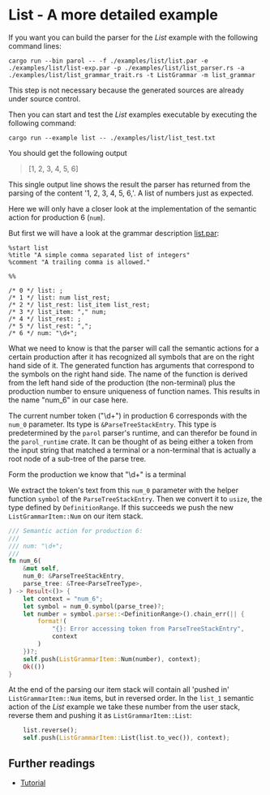 # List - A more detailed example

If you want you can build the parser for the *List* example with the following command lines:

```shell
cargo run --bin parol -- -f ./examples/list/list.par -e ./examples/list/list-exp.par -p ./examples/list/list_parser.rs -a ./examples/list/list_grammar_trait.rs -t ListGrammar -m list_grammar
```

This step is not necessary because the generated sources are already under source control.

Then you can start and test the *List* examples executable by executing the following command:

```shell
cargo run --example list -- ./examples/list/list_test.txt
```

You should get the following output
> [1, 2, 3, 4, 5, 6]

This single output line shows the result the parser has returned from the parsing of the content '1, 2, 3, 4, 5, 6,'. A list of numbers just as expected.

Here we will only have a closer look at the implementation of the semantic action for production 6 (`num`).

But first we will have a look at the grammar description [list.par](../examples/list/list.par):

```ebnf
%start list
%title "A simple comma separated list of integers"
%comment "A trailing comma is allowed."

%%

/* 0 */ list: ;
/* 1 */ list: num list_rest;
/* 2 */ list_rest: list_item list_rest;
/* 3 */ list_item: "," num;
/* 4 */ list_rest: ;
/* 5 */ list_rest: ",";
/* 6 */ num: "\d+";
```

What we need to know is that the parser will call the semantic actions for a certain production after it has recognized all symbols that are on the right hand side of it.
The generated function has arguments that correspond to the symbols on the right hand side. The name of the function is derived from the left hand side of the production (the non-terminal) plus the production number to ensure uniqueness of function names. This results in the name "num_6" in our case here.

The current number token ("\d+") in production 6 corresponds with the `num_0` parameter. Its type is `&ParseTreeStackEntry`. This type is predetermined by the `parol` parser's runtime, and can therefor be found in the `parol_runtime` crate. It can be thought of as being either a token from the input string that matched a terminal or a non-terminal that is actually a root node of a sub-tree of the parse tree.

Form the production we know that "\d+" is a terminal

We extract the token's text from this `num_0` parameter with the helper function `symbol` of the `ParseTreeStackEntry`. Then we convert it to `usize`, the type defined by `DefinitionRange`. If this succeeds we push the new `ListGrammarItem::Num` on our item stack.  

```rust
/// Semantic action for production 6:
///
/// num: "\d+";
///
fn num_6(
    &mut self,
    num_0: &ParseTreeStackEntry,
    parse_tree: &Tree<ParseTreeType>,
) -> Result<()> {
    let context = "num_6";
    let symbol = num_0.symbol(parse_tree)?;
    let number = symbol.parse::<DefinitionRange>().chain_err(|| {
        format!(
            "{}: Error accessing token from ParseTreeStackEntry",
            context
        )
    })?;
    self.push(ListGrammarItem::Num(number), context);
    Ok(())
}
```

At the end of the parsing our item stack will contain all 'pushed in' `ListGrammarItem::Num` items, but in reversed order.
In the `list_1` semantic action of the *List* example we take these number from the user stack, reverse them and pushing it as `ListGrammarItem::List`:

```rust
    list.reverse();
    self.push(ListGrammarItem::List(list.to_vec()), context);
```

## Further readings

* [Tutorial](Tutorial.md)
